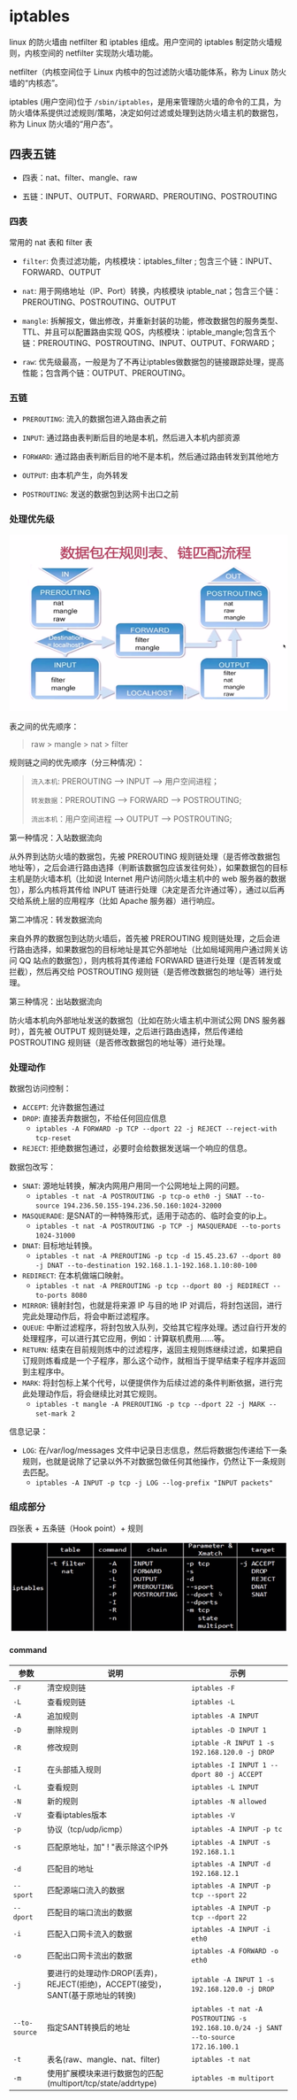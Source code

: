 <!--
 * @Author: jangrui
 * @Date: 2019-07-02 21:40:50
 * @LastEditors: jangrui
 * @LastEditTime: 2019-08-22 20:19:12
 * @version: 
 * @Descripttion: iptables
 -->
 
# iptables

linux 的防火墙由 netfilter 和 iptables 组成。用户空间的 iptables 制定防火墙规则，内核空间的 netfilter 实现防火墙功能。

netfilter（内核空间位于 Linux 内核中的包过滤防火墙功能体系，称为 Linux 防火墙的“内核态”。

iptables (用户空间)位于 `/sbin/iptables`，是用来管理防火墙的命令的工具，为防火墙体系提供过滤规则/策略，决定如何过滤或处理到达防火墙主机的数据包，称为 Linux 防火墙的“用户态”。

## 四表五链

- 四表：nat、filter、mangle、raw

- 五链：INPUT、OUTPUT、FORWARD、PREROUTING、POSTROUTING

### 四表

常用的 nat 表和 filter 表

- `filter`: 负责过滤功能，内核模块：iptables_filter ; 包含三个链：INPUT、FORWARD、OUTPUT

- `nat`: 用于网络地址（IP、Port）转换，内核模块 iptable_nat；包含三个链：PREROUTING、POSTROUTING、OUTPUT

- `mangle`: 拆解报文，做出修改，并重新封装的功能，修改数据包的服务类型、TTL、并且可以配置路由实现 QOS，内核模块：iptable_mangle;包含五个链：PREROUTING、POSTROUTING、INPUT、OUTPUT、FORWARD；

- `raw`: 优先级最高，一般是为了不再让iptables做数据包的链接跟踪处理，提高性能；包含两个链：OUTPUT、PREROUTING。

### 五链

- `PREROUTING`: 流入的数据包进入路由表之前

- `INPUT`: 通过路由表判断后目的地是本机，然后进入本机内部资源

- `FORWARD`: 通过路由表判断后目的地不是本机，然后通过路由转发到其他地方

- `OUTPUT`: 由本机产生，向外转发

- `POSTROUTING`: 发送的数据包到达网卡出口之前

### 处理优先级

![数据包在四表五链中的匹配流程](../_media/command/iptables.png)

表之间的优先顺序：

> raw > mangle > nat > filter

规则链之间的优先顺序（分三种情况）：

> `流入本机`: PREROUTING --> INPUT --> 用户空间进程；
>
> `转发数据`：PREROUTING --> FORWARD --> POSTROUTING;
>
> `流出本机`：用户空间进程 --> OUTPUT --> POSTROUTING;

第一种情况：入站数据流向

从外界到达防火墙的数据包，先被 PREROUTING 规则链处理（是否修改数据包地址等），之后会进行路由选择（判断该数据包应该发往何处），如果数据包的目标主机是防火墙本机（比如说 Internet 用户访问防火墙主机中的 web 服务器的数据包），那么内核将其传给 INPUT 链进行处理（决定是否允许通过等），通过以后再交给系统上层的应用程序（比如 Apache 服务器）进行响应。

第二冲情况：转发数据流向

来自外界的数据包到达防火墙后，首先被 PREROUTING 规则链处理，之后会进行路由选择，如果数据包的目标地址是其它外部地址（比如局域网用户通过网关访问 QQ 站点的数据包），则内核将其传递给 FORWARD 链进行处理（是否转发或拦截），然后再交给 POSTROUTING 规则链（是否修改数据包的地址等）进行处理。

第三种情况：出站数据流向

防火墙本机向外部地址发送的数据包（比如在防火墙主机中测试公网 DNS 服务器时），首先被 OUTPUT 规则链处理，之后进行路由选择，然后传递给 POSTROUTING 规则链（是否修改数据包的地址等）进行处理。

### 处理动作

数据包访问控制：

- `ACCEPT`: 允许数据包通过
- `DROP`: 直接丢弃数据包，不给任何回应信息
  - `iptables -A FORWARD -p TCP --dport 22 -j REJECT --reject-with tcp-reset`
- `REJECT`: 拒绝数据包通过，必要时会给数据发送端一个响应的信息。

数据包改写：

- `SNAT`: 源地址转换，解决内网用户用同一个公网地址上网的问题。
  - `iptables -t nat -A POSTROUTING -p tcp-o eth0 -j SNAT --to-source 194.236.50.155-194.236.50.160:1024-32000`
- `MASQUERADE`: 是SNAT的一种特殊形式，适用于动态的、临时会变的ip上。
  - `iptables -t nat -A POSTROUTING -p TCP -j MASQUERADE --to-ports 1024-31000`
- `DNAT`: 目标地址转换。
  - `iptables -t nat -A PREROUTING -p tcp -d 15.45.23.67 --dport 80 -j DNAT --to-destination 192.168.1.1-192.168.1.10:80-100`
- `REDIRECT`: 在本机做端口映射。
  - `iptables -t nat -A PREROUTING -p tcp --dport 80 -j REDIRECT --to-ports 8080`
- `MIRROR`: 镜射封包，也就是将来源 IP 与目的地 IP 对调后，将封包送回，进行完此处理动作后，将会中断过滤程序。
- `QUEUE`: 中断过滤程序，将封包放入队列，交给其它程序处理。透过自行开发的处理程序，可以进行其它应用，例如：计算联机费用……等。
- `RETURN`: 结束在目前规则炼中的过滤程序，返回主规则炼继续过滤，如果把自订规则炼看成是一个子程序，那么这个动作，就相当于提早结束子程序并返回到主程序中。
- `MARK`: 将封包标上某个代号，以便提供作为后续过滤的条件判断依据，进行完此处理动作后，将会继续比对其它规则。
  - `iptables -t mangle -A PREROUTING -p tcp --dport 22 -j MARK --set-mark 2`

信息记录：

- `LOG`: 在/var/log/messages 文件中记录日志信息，然后将数据包传递给下一条规则，也就是说除了记录以外不对数据包做任何其他操作，仍然让下一条规则去匹配。
  - `iptables -A INPUT -p tcp -j LOG --log-prefix "INPUT packets"`

### 组成部分

四张表 + 五条链（Hook point）+ 规则

![规则组成](../_media/command/iptables-cmd.png)

#### command

|参数|说明|示例|
|-|-|-|
|`-F`|清空规则链|`iptables -F`|
|`-L`|查看规则链|`iptables -L`|
|`-A`|追加规则|`iptables -A INPUT`|
|`-D`|删除规则|`iptables -D INPUT 1`|
|`-R`|修改规则|`iptable -R INPUT 1 -s 192.168.120.0 -j DROP`|
|`-I`|在头部插入规则|`iptables -I INPUT 1 --dport 80 -j ACCEPT`|
|`-L`|查看规则|`iptables -L INPUT`|
|`-N`|新的规则|`iptables -N allowed`|
|`-V`|查看iptables版本|`iptables -V`|
|`-p`|协议（tcp/udp/icmp）|`iptables -A INPUT -p tc`|
|`-s`|匹配原地址，加" ! "表示除这个IP外|`iptables -A INPUT -s 192.168.1.1`|
|`-d`|匹配目的地址|`iptables -A INPUT -d 192.168.12.1`|
|`--sport`|匹配源端口流入的数据|`iptables -A INPUT -p tcp --sport 22`|
|`--dport`|匹配目的端口流出的数据|`iptables -A INPUT -p tcp --dport 22`|
|`-i`|匹配入口网卡流入的数据|`iptables -A INPUT -i eth0`|
|`-o`|匹配出口网卡流出的数据|`iptables -A FORWARD -o eth0`|
|`-j`|要进行的处理动作:DROP(丢弃)，REJECT(拒绝)，ACCEPT(接受)，SANT(基于原地址的转换)|`iptable -A INPUT 1 -s 192.168.120.0 -j DROP`|
|`--to-source`|指定SANT转换后的地址|`iptables -t nat -A POSTROUTING -s 192.168.10.0/24 -j SANT --to-source 172.16.100.1`|
|`-t`|表名(raw、mangle、nat、filter)|`iptables -t nat`|
|`-m`|使用扩展模块来进行数据包的匹配(multiport/tcp/state/addrtype)|`iptables -m multiport`|
